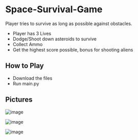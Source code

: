 # Space-Survival-Game
Player tries to survive as long as possible against obstacles.

- Player has 3 Lives
- Dodge/Shoot down asteroids to survive
- Collect Ammo
- Get the highest score possible, bonus for shooting aliens

## How to Play
- Download the files
- Run main.py

## Pictures

![image](https://user-images.githubusercontent.com/62024550/201507689-0bcea805-04ac-47be-a49b-74a6ea10e79d.png)

![image](https://user-images.githubusercontent.com/62024550/201507663-35b7137f-9653-4f13-877a-98ce64267ba1.png)

![image](https://user-images.githubusercontent.com/62024550/201507681-15b13fcd-e05b-49a2-acdb-d33571bfa4c8.png)


